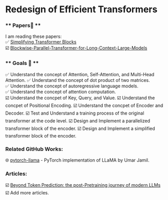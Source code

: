 # Redesign of Efficient Transformers

### ** Papers📄 **  
I am reading these papers:  
✅ [Simplifying Transformer Blocks](https://arxiv.org/pdf/2311.01906.pdf)  
☑️ [Blockwise-Parallel-Transformer-for-Long-Context-Large-Models](https://arxiv.org/pdf/2305.19370.pdf)  

### ** Goals 🚀 **
✅ Understand the concept of Attention, Self-Attention, and Multi-Head Attention.
✅ Understand the concept of dot product of two matrices.   
✅ Understand the concept of autoregressive language models.  
✅ Understand the concept of attention computation.  
☑️ Understand the concpet of Key, Query, and Value.
☑️ Understand the concpet of Positional Encoding.
☑️ Understand the concpet of Encoder and Decoder. 
☑️ Test and Understand a training process of the original transformer at the code level.
☑️ Design and Implement a parallelized transformer block of the encoder.
☑️ Design and Implement a simplified transformer block of the encoder.

### **Related GitHub Works:**
🌐 [pytorch-llama](https://github.com/hkproj/pytorch-llama/tree/main) - PyTorch implementation of LLaMA by Umar Jamil.  

### **Articles:**
☑️ [Beyond Token Prediction: the post-Pretraining journey of modern LLMs](https://amatriain.net/blog/postpretraining)  
☑️ Add more articles. 
